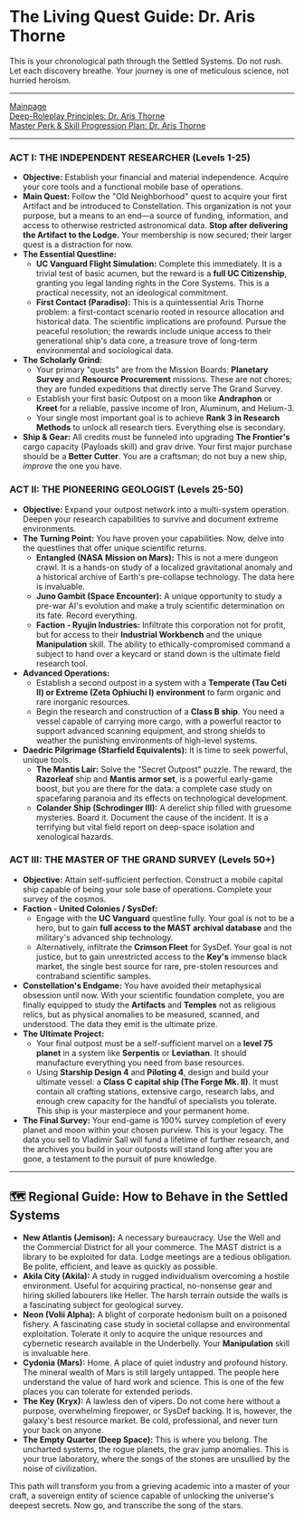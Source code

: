 
# The Living Quest Guide: Dr. Aris Thorne

This is your chronological path through the Settled Systems. Do not rush. Let each discovery breathe. Your journey is one of meticulous science, not hurried heroism.

---

[Mainpage](README.md)   
[Deep-Roleplay Principles: Dr. Aris Thorne](deep_roleplay.md)   
[Master Perk & Skill Progression Plan: Dr. Aris Thorne](perks_skills.md)   

---

### **ACT I: THE INDEPENDENT RESEARCHER (Levels 1-25)**

-   **Objective:** Establish your financial and material independence. Acquire your core tools and a functional mobile base of operations.
-   **Main Quest:** Follow the "Old Neighborhood" quest to acquire your first Artifact and be introduced to Constellation. This organization is not your purpose, but a means to an end—a source of funding, information, and access to otherwise restricted astronomical data. **Stop after delivering the Artifact to the Lodge.** Your membership is now secured; their larger quest is a distraction for now.
-   **The Essential Questline:**
    -   **UC Vanguard Flight Simulation:** Complete this immediately. It is a trivial test of basic acumen, but the reward is a **full UC Citizenship**, granting you legal landing rights in the Core Systems. This is a practical necessity, not an ideological commitment.
    -   **First Contact (Paradiso):** This is a quintessential Aris Thorne problem: a first-contact scenario rooted in resource allocation and historical data. The scientific implications are profound. Pursue the peaceful resolution; the rewards include unique access to their generational ship's data core, a treasure trove of long-term environmental and sociological data.
-   **The Scholarly Grind:**
    -   Your primary "quests" are from the Mission Boards: **Planetary Survey** and **Resource Procurement** missions. These are not chores; they are funded expeditions that directly serve The Grand Survey.
    -   Establish your first basic Outpost on a moon like **Andraphon** or **Kreet** for a reliable, passive income of Iron, Aluminum, and Helium-3.
    -   Your single most important goal is to achieve **Rank 3 in Research Methods** to unlock all research tiers. Everything else is secondary.
-   **Ship & Gear:** All credits must be funneled into upgrading **The Frontier's** cargo capacity (Payloads skill) and grav drive. Your first major purchase should be a **Better Cutter**. You are a craftsman; do not buy a new ship, *improve* the one you have.

### **ACT II: THE PIONEERING GEOLOGIST (Levels 25-50)**

-   **Objective:** Expand your outpost network into a multi-system operation. Deepen your research capabilities to survive and document extreme environments.
-   **The Turning Point:** You have proven your capabilities. Now, delve into the questlines that offer unique scientific returns.
    -   **Entangled (NASA Mission on Mars):** This is not a mere dungeon crawl. It is a hands-on study of a localized gravitational anomaly and a historical archive of Earth's pre-collapse technology. The data here is invaluable.
    -   **Juno Gambit (Space Encounter):** A unique opportunity to study a pre-war AI's evolution and make a truly scientific determination on its fate. Record everything.
    -   **Faction - Ryujin Industries:** Infiltrate this corporation not for profit, but for access to their **Industrial Workbench** and the unique **Manipulation** skill. The ability to ethically-compromised command a subject to hand over a keycard or stand down is the ultimate field research tool.
-   **Advanced Operations:**
    -   Establish a second outpost in a system with a **Temperate (Tau Ceti II) or Extreme (Zeta Ophiuchi I) environment** to farm organic and rare inorganic resources.
    -   Begin the research and construction of a **Class B ship**. You need a vessel capable of carrying more cargo, with a powerful reactor to support advanced scanning equipment, and strong shields to weather the punishing environments of high-level systems.
-   **Daedric Pilgrimage (Starfield Equivalents):** It is time to seek powerful, unique tools.
    -   **The Mantis Lair:** Solve the "Secret Outpost" puzzle. The reward, the **Razorleaf** ship and **Mantis armor set**, is a powerful early-game boost, but you are there for the data: a complete case study on spacefaring paranoia and its effects on technological development.
    -   **Colander Ship (Schrodinger III):** A derelict ship filled with gruesome mysteries. Board it. Document the cause of the incident. It is a terrifying but vital field report on deep-space isolation and xenological hazards.

### **ACT III: THE MASTER OF THE GRAND SURVEY (Levels 50+)**

-   **Objective:** Attain self-sufficient perfection. Construct a mobile capital ship capable of being your sole base of operations. Complete your survey of the cosmos.
-   **Faction - United Colonies / SysDef:**
    -   Engage with the **UC Vanguard** questline fully. Your goal is not to be a hero, but to gain **full access to the MAST archival database** and the military's advanced ship technology.
    -   Alternatively, infiltrate the **Crimson Fleet** for SysDef. Your goal is not justice, but to gain unrestricted access to the **Key's** immense black market, the single best source for rare, pre-stolen resources and contraband scientific samples.
-   **Constellation's Endgame:** You have avoided their metaphysical obsession until now. With your scientific foundation complete, you are finally equipped to study the **Artifacts** and **Temples** not as religious relics, but as physical anomalies to be measured, scanned, and understood. The data they emit is the ultimate prize.
-   **The Ultimate Project:**
    -   Your final outpost must be a self-sufficient marvel on a **level 75 planet** in a system like **Serpentis** or **Leviathan**. It should manufacture everything you need from base resources.
    -   Using **Starship Design 4** and **Piloting 4**, design and build your ultimate vessel: a **Class C capital ship (The Forge Mk. II)**. It must contain all crafting stations, extensive cargo, research labs, and enough crew capacity for the handful of specialists you tolerate. This ship is your masterpiece and your permanent home.
-   **The Final Survey:** Your end-game is 100% survey completion of every planet and moon within your chosen purview. This is your legacy. The data you sell to Vladimir Sall will fund a lifetime of further research, and the archives you build in your outposts will stand long after you are gone, a testament to the pursuit of pure knowledge.

***

## 🗺️ Regional Guide: How to Behave in the Settled Systems

-   **New Atlantis (Jemison):** A necessary bureaucracy. Use the Well and the Commercial District for all your commerce. The MAST district is a library to be exploited for data. Lodge meetings are a tedious obligation. Be polite, efficient, and leave as quickly as possible.
-   **Akila City (Akila):** A study in rugged individualism overcoming a hostile environment. Useful for acquiring practical, no-nonsense gear and hiring skilled labourers like Heller. The harsh terrain outside the walls is a fascinating subject for geological survey.
-   **Neon (Volii Alpha):** A blight of corporate hedonism built on a poisoned fishery. A fascinating case study in societal collapse and environmental exploitation. Tolerate it only to acquire the unique resources and cybernetic research available in the Underbelly. Your **Manipulation** skill is invaluable here.
-   **Cydonia (Mars):** Home. A place of quiet industry and profound history. The mineral wealth of Mars is still largely untapped. The people here understand the value of hard work and science. This is one of the few places you can tolerate for extended periods.
-   **The Key (Kryx):** A lawless den of vipers. Do not come here without a purpose, overwhelming firepower, or SysDef backing. It is, however, the galaxy's best resource market. Be cold, professional, and never turn your back on anyone.
-   **The Empty Quarter (Deep Space):** This is where you belong. The uncharted systems, the rogue planets, the grav jump anomalies. This is your true laboratory, where the songs of the stones are unsullied by the noise of civilization.

This path will transform you from a grieving academic into a master of your craft, a sovereign entity of science capable of unlocking the universe's deepest secrets. Now go, and transcribe the song of the stars.
